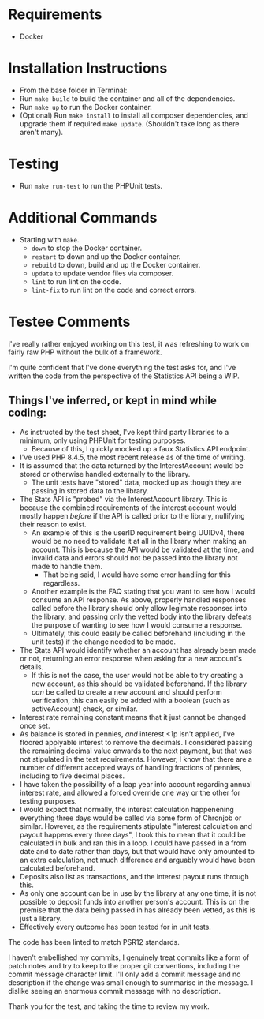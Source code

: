 # Requirements
- Docker

# Installation Instructions
- From the base folder in Terminal:
- Run `make build` to build the container and all of the dependencies.
- Run `make up` to run the Docker container.
- (Optional) Run `make install` to install all composer dependencies, and upgrade them if required `make update`. (Shouldn't take long as there aren't many).

# Testing
- Run `make run-test` to run the PHPUnit tests.

# Additional Commands
- Starting with `make`.
    - `down` to stop the Docker container.
    - `restart` to down and up the Docker container.
    - `rebuild` to down, build and up the Docker container.
    - `update` to update vendor files via composer.
    - `lint` to run lint on the code.
    - `lint-fix` to run lint on the code and correct errors.

# Testee Comments
I've really rather enjoyed working on this test, it was refreshing to work on fairly raw PHP without the bulk of a framework.

I'm quite confident that I've done everything the test asks for, and I've written the code from the perspective of the Statistics API being a WIP.

## Things I've inferred, or kept in mind while coding:
- As instructed by the test sheet, I've kept third party libraries to a minimum, only using PHPUnit for testing purposes.
    - Because of this, I quickly mocked up a faux Statistics API endpoint.
- I've used PHP 8.4.5, the most recent release as of the time of writing.
- It is assumed that the data returned by the InterestAccount would be stored or otherwise handled externally to the library.
    - The unit tests have "stored" data, mocked up as though they are passing in stored data to the library.
- The Stats API is "probed" via the InterestAccount library. This is because the combined requirements of the interest account would mostly happen *before* if the API is called prior to the library, nullifying their reason to exist.
    - An example of this is the userID requirement being UUIDv4, there would be no need to validate it at all in the library when making an account. This is because the API would be validated at the time, and invalid data and errors should not be passed into the library not made to handle them.
        - That being said, I would have some error handling for this regardless.
    - Another example is the FAQ stating that you want to see how I would consume an API response. As above, properly handled responses called before the library should only allow legimate responses into the library, and passing only the vetted body into the library defeats the purpose of wanting to see how I would consume a response.
    - Ultimately, this could easily be called beforehand (including in the unit tests) if the change needed to be made.
- The Stats API would identify whether an account has already been made or not, returning an error response when asking for a new account's details.
    - If this is not the case, the user would not be able to try creating a new account, as this should be validated beforehand. If the library *can* be called to create a new account and should perform verification, this can easily be added with a boolean (such as activeAccount) check, or similar.
- Interest rate remaining constant means that it just cannot be changed once set.
- As balance is stored in pennies, *and* interest <1p isn't applied, I've floored applyable interest to remove the decimals. I considered passing the remaining decimal value onwards to the next payment, but that was not stipulated in the test requirements. However, I know that there are a number of different accepted ways of handling fractions of pennies, including to five decimal places.
- I have taken the possibility of a leap year into account regarding annual interest rate, and allowed a forced override one way or the other for testing purposes.
- I would expect that normally, the interest calculation happenening everything three days would be called via some form of Chronjob or similar. However, as the requirements stipulate "interest calculation and payout happens every three days", I took this to mean that it could be calculated in bulk and ran this in a loop. I could have passed in a from date and to date rather than days, but that would have only amounted to an extra calculation, not much difference and arguably would have been calculated beforehand.
- Deposits also list as transactions, and the interest payout runs through this.
- As only one account can be in use by the library at any one time, it is not possible to deposit funds into another person's account. This is on the premise that the data being passed in has already been vetted, as this is just a library.
- Effectively every outcome has been tested for in unit tests.

The code has been linted to match PSR12 standards.

I haven't embellished my commits, I genuinely treat commits like a form of patch notes and try to keep to the proper git conventions, including the commit message character limit. I'll only add a commit message and no description if the change was small enough to summarise in the message. I dislike seeing an enormous commit message with no description.

Thank you for the test, and taking the time to review my work.